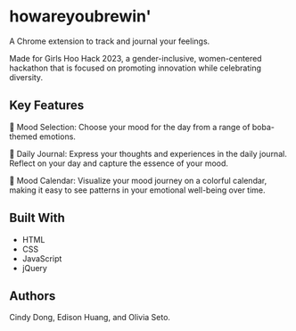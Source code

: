 # howareyoubrewin'
A Chrome extension to track and journal your feelings.

Made for Girls Hoo Hack 2023, a gender-inclusive, women-centered hackathon that is focused on promoting innovation while celebrating diversity.

## Key Features
🌈 Mood Selection: Choose your mood for the day from a range of boba-themed emotions.

📖 Daily Journal: Express your thoughts and experiences in the daily journal. Reflect on your day and capture the essence of your mood.

📆 Mood Calendar: Visualize your mood journey on a colorful calendar, making it easy to see patterns in your emotional well-being over time.

## Built With
* HTML
* CSS
* JavaScript
* jQuery

## Authors
Cindy Dong, Edison Huang, and Olivia Seto.
